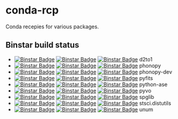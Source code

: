 conda-rcp
=========

Conda recepies for various packages.

Binstar build status
--------------------

  * [![Binstar Badge](https://binstar.org/jochym/d2to1/badges/version.svg)](https://binstar.org/jochym/d2to1) [![Binstar Badge](https://binstar.org/jochym/d2to1/badges/build.svg)](https://binstar.org/jochym/d2to1/builds) [![Binstar Badge](https://binstar.org/jochym/d2to1/badges/downloads.svg)](https://binstar.org/jochym/d2to1) d2to1
  * [![Binstar Badge](https://binstar.org/jochym/phonopy/badges/version.svg)](https://binstar.org/jochym/phonopy) [![Binstar Badge](https://binstar.org/jochym/phonopy/badges/build.svg)](https://binstar.org/jochym/phonopy/builds) [![Binstar Badge](https://binstar.org/jochym/phonopy/badges/downloads.svg)](https://binstar.org/jochym/phonopy) phonopy
  * [![Binstar Badge](https://binstar.org/jochym/phonopy-dev/badges/version.svg)](https://binstar.org/jochym/phonopy-dev) [![Binstar Badge](https://binstar.org/jochym/phonopy-dev/badges/build.svg)](https://binstar.org/jochym/phonopy-dev/builds) [![Binstar Badge](https://binstar.org/jochym/phonopy-dev/badges/downloads.svg)](https://binstar.org/jochym/phonopy-dev) phonopy-dev
  * [![Binstar Badge](https://binstar.org/jochym/pyfits/badges/version.svg)](https://binstar.org/jochym/pyfits) [![Binstar Badge](https://binstar.org/jochym/pyfits/badges/build.svg)](https://binstar.org/jochym/pyfits/builds) [![Binstar Badge](https://binstar.org/jochym/pyfits/badges/downloads.svg)](https://binstar.org/jochym/pyfits) pyfits
  * [![Binstar Badge](https://binstar.org/jochym/python-ase/badges/version.svg)](https://binstar.org/jochym/python-ase) [![Binstar Badge](https://binstar.org/jochym/python-ase/badges/build.svg)](https://binstar.org/jochym/python-ase/builds) [![Binstar Badge](https://binstar.org/jochym/python-ase/badges/downloads.svg)](https://binstar.org/jochym/python-ase) python-ase
  * [![Binstar Badge](https://binstar.org/jochym/pyvo/badges/version.svg)](https://binstar.org/jochym/pyvo) [![Binstar Badge](https://binstar.org/jochym/pyvo/badges/build.svg)](https://binstar.org/jochym/pyvo/builds) [![Binstar Badge](https://binstar.org/jochym/pyvo/badges/downloads.svg)](https://binstar.org/jochym/pyvo) pyvo
  * [![Binstar Badge](https://binstar.org/jochym/spglib/badges/version.svg)](https://binstar.org/jochym/spglib) [![Binstar Badge](https://binstar.org/jochym/spglib/badges/build.svg)](https://binstar.org/jochym/spglib/builds) [![Binstar Badge](https://binstar.org/jochym/spglib/badges/downloads.svg)](https://binstar.org/jochym/spglib) spglib
  * [![Binstar Badge](https://binstar.org/jochym/stsci.distutils/badges/version.svg)](https://binstar.org/jochym/stsci.distutils) [![Binstar Badge](https://binstar.org/jochym/stsci.distutils/badges/build.svg)](https://binstar.org/jochym/stsci.distutils/builds) [![Binstar Badge](https://binstar.org/jochym/stsci.distutils/badges/downloads.svg)](https://binstar.org/jochym/stsci.distutils) stsci.distutils
  * [![Binstar Badge](https://binstar.org/jochym/unum/badges/version.svg)](https://binstar.org/jochym/unum) [![Binstar Badge](https://binstar.org/jochym/unum/badges/build.svg)](https://binstar.org/jochym/unum/builds) [![Binstar Badge](https://binstar.org/jochym/unum/badges/downloads.svg)](https://binstar.org/jochym/unum) unum
